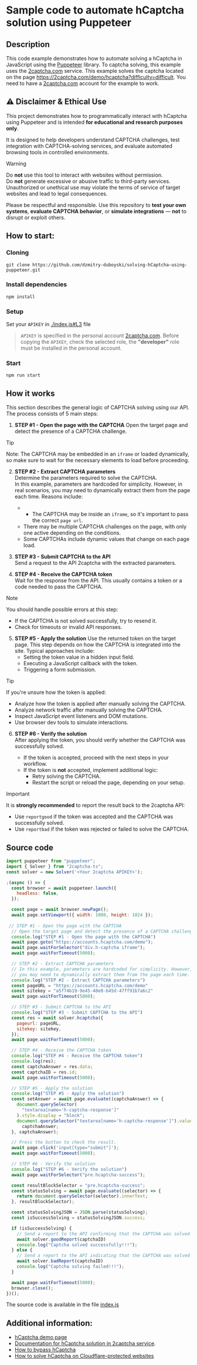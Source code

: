 # Sample code to automate hCaptcha solution using Puppeteer

## Description

This code example demonstrates how to automate solving a hCaptcha in JavaScript using the [Puppeteer](https://pptr.dev/) library. To captcha solving, this example uses the [2captcha.com](https://2captcha.com/?from=16653706) service. This example solves the captcha located on the page https://2captcha.com/demo/hcaptcha?difficulty=difficult. You need to have a [2captcha.com](https://2captcha.com/?from=16653706) account for the example to work.

## ⚠️ Disclaimer & Ethical Use

This project demonstrates how to programmatically interact with hCaptcha using Puppeteer and is intended **for educational and research purposes only**.

It is designed to help developers understand CAPTCHA challenges, test integration with CAPTCHA-solving services, and evaluate automated browsing tools in controlled environments.

> [!WARNING]  
> Do **not** use this tool to interact with websites without permission.  
> Do **not** generate excessive or abusive traffic to third-party services.  
> Unauthorized or unethical use may violate the terms of service of target websites and lead to legal consequences.

Please be respectful and responsible. Use this repository to **test your own systems**, **evaluate CAPTCHA behavior**, or **simulate integrations** — **not** to disrupt or exploit others.

## How to start:

### Cloning

`git clone https://github.com/dzmitry-duboyski/solving-hCaptcha-using-puppeteer.git`

### Install dependencies

`npm install`

### Setup

Set your `APIKEY` in [./index.js#L3](./index.js#L3) file

> `APIKEY` is specified in the personal account [2captcha.com](https://2captcha.com/?from=16653706). Before copying the `APIKEY`, check the selected role, the **"developer"** role must be installed in the personal account.

### Start

`npm run start`

<!-- Demonstration - GIF -->

## How it works

This section describes the general logic of CAPTCHA solving using our API. The process consists of 5 main steps:

1. **STEP #1 - Open the page with the CAPTCHA**
   Open the target page and detect the presence of a CAPTCHA challenge.  
> [!TIP]
> Note: The CAPTCHA may be embedded in an `iframe` or loaded dynamically, so make sure to wait for the necessary elements to load before proceeding.

2. **STEP #2 - Extract CAPTCHA parameters**  
   Determine the parameters required to solve the CAPTCHA.  
   In this example, parameters are hardcoded for simplicity. However, in real scenarios, you may need to dynamically extract them from the page each time. Reasons include:
   - - The CAPTCHA may be inside an `iframe`, so it's important to pass the correct `page url`.
   - There may be multiple CAPTCHA challenges on the page, with only one active depending on the conditions.
   - Some CAPTCHAs include dynamic  values that change on each page load.

3. **STEP #3 - Submit CAPTCHA to the API**  
   Send a request to the API 2captcha with the extracted parameters.

4. **STEP #4 - Receive the CAPTCHA token**  
   Wait for the response from the API. This usually contains a token or a code needed to pass the CAPTCHA.  

> [!NOTE] 
> You should handle possible errors at this step:  
> - If the CAPTCHA is not solved successfully, try to resend it.  
> - Check for timeouts or invalid API responses.

5. **STEP #5 - Apply the solution**
   Use the returned token on the target page.
   This step depends on how the CAPTCHA is integrated into the site. Typical approaches include:
   - Setting the token value in a hidden input field.
   - Executing a JavaScript callback with the token.
   - Triggering a form submission.

> [!TIP]
> If you're unsure how the token is applied:
> - Analyze how the token is applied after manually solving the CAPTCHA.
> - Analyze network traffic after manually solving the CAPTCHA.
> - Inspect JavaScript event listeners and DOM mutations.
> - Use browser dev tools to simulate interactions.

6. **STEP #6 - Verify the solution**  
   After applying the token, you should verify whether the CAPTCHA was successfully solved.

   - If the token is accepted, proceed with the next steps in your workflow.
   - If the token is **not** accepted, implement additional logic:
     - Retry solving the CAPTCHA.
     - Restart the script or reload the page, depending on your setup.

> [!IMPORTANT]  
> It is **strongly recommended** to report the result back to the 2captcha API:  
> - Use `reportgood` if the token was accepted and the CAPTCHA was successfully solved.  
> - Use `reportbad` if the token was rejected or failed to solve the CAPTCHA.

## Source code

```js
import puppeteer from "puppeteer";
import { Solver } from "2captcha-ts";
const solver = new Solver('<Your 2captcha APIKEY>');

;(async () => {
  const browser = await puppeteer.launch({
    headless: false,
  });

  const page = await browser.newPage();
  await page.setViewport({ width: 1080, height: 1024 });
    
 // STEP #1 - Open the page with the CAPTCHA
  // Open the target page and detect the presence of a CAPTCHA challenge.
  console.log("STEP #1 - Open the page with the CAPTCHA")
  await page.goto("https://accounts.hcaptcha.com/demo");
  await page.waitForSelector("div.h-captcha iframe");
  await page.waitForTimeout(5000);

  // STEP #2 - Extract CAPTCHA parameters
  // In this example, parameters are hardcoded for simplicity. However, in real scenarios,
  // you may need to dynamically extract them from the page each time.
  console.log("STEP #2 - Extract CAPTCHA parameters")
  const pageURL = "https://accounts.hcaptcha.com/demo"
  const sitekey = "a5f74b19-9e45-40e0-b45d-47ff91b7a6c2"
  await page.waitForTimeout(5000);

  // STEP #3 - Submit CAPTCHA to the API
  console.log("STEP #3 - Submit CAPTCHA to the API")
  const res = await solver.hcaptcha({
    pageurl: pageURL,
    sitekey: sitekey,
  });
  await page.waitForTimeout(5000);

  // STEP #4 - Receive the CAPTCHA token
  console.log("STEP #4 - Receive the CAPTCHA token")
  console.log(res);
  const captchaAnswer = res.data;
  const captchaID = res.id;
  await page.waitForTimeout(5000);

  // STEP #5 - Apply the solution
  console.log("STEP #5 - Apply the solution")
  const setAnswer = await page.evaluate((captchaAnswer) => {
    document.querySelector(
      "textarea[name='h-captcha-response']"
    ).style.display = "block";
    document.querySelector("textarea[name='h-captcha-response']").value =
      captchaAnswer;
  }, captchaAnswer);

  // Press the button to check the result.
  await page.click('input[type="submit"]');
  await page.waitForTimeout(5000);

  // STEP #6 - Verify the solution
  console.log("STEP #6 - Verify the solution")
  await page.waitForSelector("pre.hcaptcha-success");

  const resultBlockSelector = "pre.hcaptcha-success";
  const statusSolving = await page.evaluate((selector) => {
    return document.querySelector(selector).innerText;
  }, resultBlockSelector);

  const statusSolvingJSON = JSON.parse(statusSolving);
  const isSuccessSolving = statusSolvingJSON.success;

  if (isSuccessSolving) {
    // Send a report to the API confirming that the CAPTCHA was solved correctly
    await solver.goodReport(captchaID)
    console.log("Captcha solved successfully!!!");
  } else {
    // Send a report to the API indicating that the CAPTCHA was solved incorrectly
    await solver.badReport(captchaID)
    console.log("Captcha solving failed!!!");
  }

  await page.waitForTimeout(5000);
  browser.close();
})();
```

The source code is available in the file [index.js](/index.js)

## Additional information:

- [hCaptcha demo page](https://accounts.hcaptcha.com/demo)
- [Documentation for hCaptcha solution in 2captcha service](https://2captcha.com/2captcha-api#solving_hcaptcha?from=16653706).
- [How to bypass hCaptcha](https://2captcha.com/p/hcaptcha/?from=16653706)
- [How to solve hCaptcha on Cloudflare-protected websites](https://2captcha.com/blog/hcaptcha-cloudflare-en?from=16653706)
